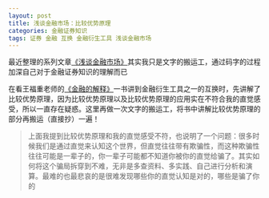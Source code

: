 ```yaml
---
layout: post
title: 浅谈金融市场：比较优势原理
categories: 金融证券知识
tags: 证券 金融 互换 金融衍生工具 浅谈金融市场
---
```


最近整理的系列文章[《浅谈金融市场》](http://www.xumenger.com/tags/#浅谈金融市场)其实我只是文字的搬运工，通过码字的过程加深自己对于金融证券知识的理解而已

在看王福重老师的[《金融的解释》](https://book.douban.com/subject/26032227/)一书讲到金融衍生工具之一的互换时，先讲解了比较优势原理，因为比较优势原理以及比较优势原理的应用实在不符合我的直觉感受，所以一直存在疑惑。这里再做一次文字的搬运工，将书中讲解比较优势原理的部分再搬运（直接抄）一遍！

>上面我提到比较优势原理和我的直觉感受不符，也说明了一个问题：很多时候我们是通过直觉来认知这个世界，但直觉往往带有欺骗性，而这种欺骗性往往可能是一辈子的，你一辈子可能都不知道你被你的直觉给骗了。其实如何将这个骗局拆穿到不难，无非是多查资料、多实践、自己进行分析和演算。最难的也最悲哀的是很难发现哪些你的直觉认知是对的，哪些是骗了你的
